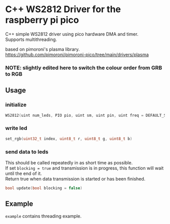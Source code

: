 C++ WS2812 Driver for the raspberry pi pico
===============================
C++ simple WS2812 driver using pico hardware DMA and timer.   
Supports multithreading.

based on pimoroni's plasma library.   
https://github.com/pimoroni/pimoroni-pico/tree/main/drivers/plasma


### NOTE: slightly edited here to switch the colour order from GRB to RGB


## Usage

### initialize 
```c++
WS2812(uint num_leds, PIO pio, uint sm, uint pin, uint freq = DEFAULT_SERIAL_FREQ)
```

### write led
```c++
set_rgb(uint32_t index, uint8_t r, uint8_t g, uint8_t b)
```

### send data to leds  
This should be called repeatedly in as short time as possible.   
If set `blocking = true` and transmission is in progress, this function will wait until the end of it.   
Return true when data transmission is started or has been finished. 
```c++
bool update(bool blocking = false)
```

## Example
`example` contains threading example.